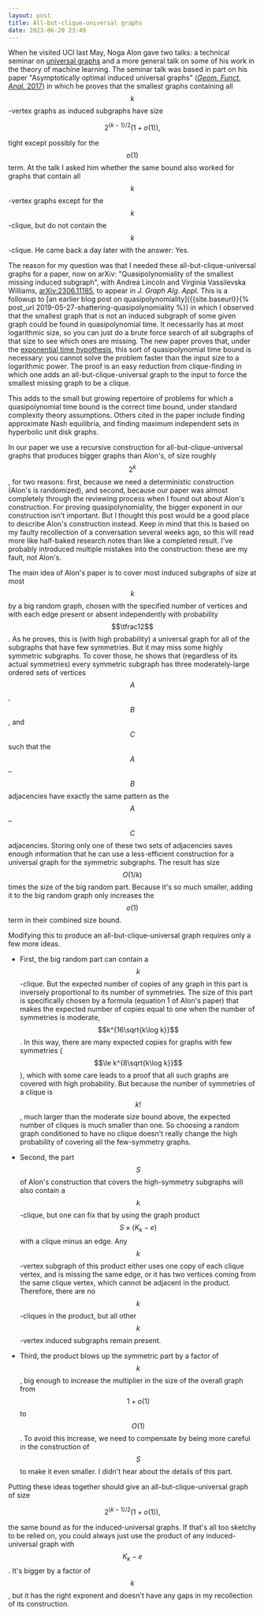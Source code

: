 ```yaml
---
layout: post
title: All-but-clique-universal graphs
date: 2023-06-20 23:49
---
```

When he visited UCI last May, Noga Alon gave two talks: a technical seminar on [universal graphs](https://en.wikipedia.org/wiki/Universal_graph) and a more general talk on some of his work in the theory of machine learning. The seminar talk was based in part on his paper "Asymptotically optimal induced universal graphs" ([_Geom. Funct. Anal._ 2017](https://doi.org/10.1007/s00039-017-0396-9)) in which he proves that the smallest graphs containing all $$k$$-vertex graphs as induced subgraphs have size

$$2^{(k-1)/2}\bigl(1+o(1)\bigr),$$

tight except possibly for the $$o(1)$$ term. At the talk I asked him whether the same bound also worked for graphs that contain all <span style="white-space:nowrap">$$k$$-vertex</span> graphs except for the <span style="white-space:nowrap">$$k$$-clique,</span> but do not contain the <span style="white-space:nowrap">$$k$$-clique.</span> He came back a day later with the answer: Yes.

The reason for my question was that I needed these all-but-clique-universal graphs for a paper, now on arXiv: "Quasipolynomiality of the smallest missing induced subgraph", with Andrea Lincoln and Virginia Vassilevska Williams, [arXiv:2306.11185](http://arxiv.org/abs/2306.11185), to appear in _J. Graph Alg. Appl._ This is a followup to [an earlier blog post on quasipolynomiality]({{site.baseurl}}{% post_url 2019-05-27-shattering-quasipolynomiality %}) in which I observed that the smallest graph that is not an induced subgraph of some given graph could be found in quasipolynomial time. It necessarily has at most logarithmic size, so you can just do a brute force search of all subgraphs of that size to see which ones are missing. The new paper proves that, under the [exponential time hypothesis](https://en.wikipedia.org/wiki/Exponential_time_hypothesis), this sort of quasipolynomial time bound is necessary: you cannot solve the problem faster than the input size to a logarithmic power. The proof is an easy reduction from clique-finding in which one adds an all-but-clique-universal graph to the input to force the smallest missing graph to be a clique.

This adds to the small but growing repertoire of problems for which a quasipolynomial time bound is the correct time bound, under standard complexity theory assumptions. Others cited in the paper include finding approximate Nash equilibria, and finding maximum independent sets in hyperbolic unit disk graphs.

In our paper we use a recursive construction for all-but-clique-universal graphs that produces bigger graphs than Alon's, of size <span style="white-space:nowrap">roughly $$2^k$$,</span> for two reasons: first, because we need a deterministic construction (Alon's is randomized), and second, because our paper was almost completely through the reviewing process when I found out about Alon's construction. For proving quasipolynomiality, the bigger exponent in our construction isn't important. But I thought this post would be a good place to describe Alon's construction instead. Keep in mind that this is based on my faulty recollection of a conversation several weeks ago, so this will read more like half-baked research notes than like a completed result. I've probably introduced multiple mistakes into the construction: these are my fault, not Alon's.

The main idea of Alon's paper is to cover most induced subgraphs of size at most $$k$$ by a big random graph, chosen with the specified number of vertices and with each edge present or absent independently with <span style="white-space:nowrap">probability $$\tfrac12$$.</span> As he proves, this is (with high probability) a universal graph for all of the subgraphs that have few symmetries. But it may miss some highly symmetric subgraphs. To cover those, he shows that (regardless of its actual symmetries) every symmetric subgraph has three moderately-large ordered sets of vertices $$A$$, $$B$$, and $$C$$ such that the <span style="white-space:nowrap">$$A$$–$$B$$</span> adjacencies have exactly the same pattern as the <span style="white-space:nowrap">$$A$$–$$C$$</span> adjacencies. Storing only one of these two sets of adjacencies saves enough information that he can use a less-efficient construction for a universal graph for the symmetric subgraphs. The result has size $$O(1/k)$$ times the size of the big random part. Because it's so much smaller, adding it to the big random graph only increases the $$o(1)$$ term in their combined size bound.

Modifying this to produce an all-but-clique-universal graph requires only a few more ideas.

* First, the big random part can contain a <span style="white-space:nowrap">$$k$$-clique.</span> But the expected number of copies of any graph in this part is inversely proportional to its number of symmetries. The size of this part is specifically chosen by a formula (equation 1 of Alon's paper) that makes the expected number of copies equal to one when the number of symmetries is moderate, <span style="white-space:nowrap">$$k^{16\sqrt{k\log k}}$$.</span> In this way, there are many expected copies for graphs with few symmetries <span style="white-space:nowrap">($$\le k^{8\sqrt{k\log k}}$$),</span> which with some care leads to a proof that all such graphs are covered with high probability. But because the number of symmetries of a clique <span style="white-space:nowrap">is $$k!$$,</span> much larger than the moderate size bound above, the expected number of cliques is much smaller than one. So choosing a random graph conditioned to have no clique doesn't really change the high probability of covering all the few-symmetry graphs.

* Second, the part $$S$$ of Alon's construction that covers the high-symmetry subgraphs will also contain a <span style="white-space:nowrap">$$k$$-clique,</span> but one can fix that by using the graph product $$S\times (K_{k}-e)$$ with a clique minus an edge. Any <span style="white-space:nowrap">$$k$$-vertex</span> subgraph of this product either uses one copy of each clique vertex, and is missing the same edge, or it has two vertices coming from the same clique vertex, which cannot be adjacent in the product. Therefore, there are no <span style="white-space:nowrap">$$k$$-cliques</span> in the product, but all other <span style="white-space:nowrap">$$k$$-vertex</span> induced subgraphs remain present.

* Third, the product blows up the symmetric part by a factor <span style="white-space:nowrap">of $$k$$,</span> big enough to increase the multiplier in the size of the overall graph from $$1+o(1)$$ <span style="white-space:nowrap">to $$O(1)$$.</span> To avoid this increase, we need to compensate by being more careful in the construction of $$S$$ to make it even smaller. I didn't hear about the details of this part.

Putting these ideas together should give an all-but-clique-universal graph of size

$$2^{(k-1)/2}\bigl(1+o(1)\bigr),$$

the same bound as for the induced-universal graphs. If that's all too sketchy to be relied on, you could always just use the product of any induced-universal graph <span style="white-space:nowrap">with $$K_k-e$$.</span> It's bigger by a factor <span style="white-space:nowrap">of $$k$$,</span> but it has the right exponent and doesn't have any gaps in my recollection of its construction.